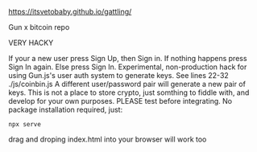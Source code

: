 https://itsvetobaby.github.io/gattling/

Gun x bitcoin repo


VERY HACKY


If your a new user press Sign Up, then Sign in. If nothing happens press Sign In again.
Else press Sign In.
Experimental, non-production hack for using Gun.js's user auth system to generate keys. See lines 22-32 ./js/coinbin.js
A different user/password pair will generate a new pair of keys.
This is not a place to store crypto, just somthing to fiddle with, and develop for your own purposes.
PLEASE test before integrating. No package installation required, just:

```
npx serve
```

drag and droping index.html into your browser will work too 
